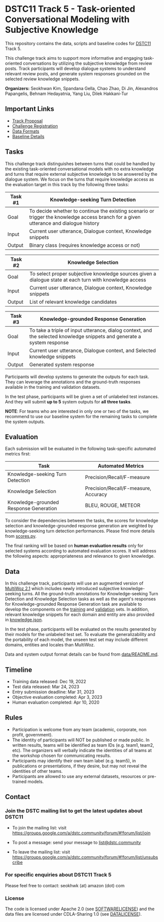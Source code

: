 # DSTC11 Track 5 - Task-oriented Conversational Modeling with Subjective Knowledge

This repository contains the data, scripts and baseline codes for [DSTC11](https://dstc11.dstc.community/) Track 5.

This challenge track aims to support more informative and engaging task-oriented conversations by utilizing the subjective knowledge from review posts.
Track participants will develop dialogue systems to understand relevant review posts, and generate system responses grounded on the selected review knowledge snippets.

**Organizers:** Seokhwan Kim, Spandana Gella, Chao Zhao, Di Jin, Alexandros Papangelis, Behnam Hedayatnia, Yang Liu, Dilek Hakkani-Tur

## Important Links
* [Track Proposal](https://drive.google.com/file/d/1wHZdlz8JecDWiiJiwhP3VsKnbApdL6_e/view)
* [Challenge Registration](https://forms.gle/e2qVGPPAhpp8Upt8A)
* [Data Formats](data/README.md)
* [Baseline Details](baseline/README.md)

## Tasks

This challenge track distinguishes between turns that could be handled by the existing task-oriented conversational models with no extra knowledge and turns that require external subjective knowledge to be answered by the dialogue system.
We focus on the turns that require knowledge access as the evaluation target in this track by the following three tasks:

| Task #1 | Knowledge-seeking Turn Detection                                                                                                      |
|---------|---------------------------------------------------------------------------------------------------------------------------------------|
| Goal    | To decide whether to continue the existing scenario or trigger the knowledge access branch for a given utterance and dialogue history |
| Input   | Current user utterance, Dialogue context, Knowledge snippets                                                                          |
| Output  | Binary class (requires knowledge access or not)                                                                                       |

| Task #2 | Knowledge Selection                                                                                                                   |
|---------|---------------------------------------------------------------------------------------------------------------------------------------|
| Goal    | To select proper subjective knowledge sources given a dialogue state at each turn with knowledge access                               |
| Input   | Current user utterance, Dialogue context, Knowledge snippets                                                                          |
| Output  | List of relevant knowledge candidates                                                                                                 |

| Task #3 | Knowledge-grounded Response Generation                                                                                                |
|---------|---------------------------------------------------------------------------------------------------------------------------------------|
| Goal    | To take a triple of input utterance, dialog context, and the selected knowledge snippets and generate a system response               |
| Input   | Current user utterance, Dialogue context, and Selected knowledge snippets                                                             |
| Output  | Generated system response                                                                                                             |

Participants will develop systems to generate the outputs for each task.
They can leverage the annotations and the ground-truth responses available in the training and validation datasets.

In the test phase, participants will be given a set of unlabeled test instances.
And they will submit **up to 5** system outputs for **all three tasks**.

**NOTE**: For teams who are interested in only one or two of the tasks, we recommend to use our baseline system for the remaining tasks to complete the system outputs.

## Evaluation

Each submission will be evaluated in the following task-specific automated metrics first:

| Task                                   | Automated Metrics                    |
|----------------------------------------|--------------------------------------|
| Knowledge-seeking Turn Detection       | Precision/Recall/F-measure           |
| Knowledge Selection                    | Precision/Recall/F-measure, Accuracy |
| Knowledge-grounded Response Generation | BLEU, ROUGE, METEOR                  |

To consider the dependencies between the tasks, the scores for knowledge selection and knowledge-grounded response generation are weighted by knowledge-seeking turn detection performances. Please find more details from [scores.py](scripts/scores.py).

The final ranking will be based on **human evaluation results** only for selected systems according to automated evaluation scores.
It will address the following aspects: appropriateness and relevance to given knowledge.

## Data

In this challenge track, participants will use an augmented version of [MultiWoz 2.1](https://github.com/budzianowski/multiwoz) which includes newly introduced subjective knowledge-seeking turns.
All the ground-truth annotations for Knowledge-seeking Turn Detection and Knowledge Selection tasks as well as the agent's responses for Knowledge-grounded Response Generation task are available to develop the components on the [training](data/train) and [validation](data/val) sets.
In addition, relevant knowledge snippets for each domain and entity are also provided in [knowledge.json](data/knowledge.json).

In the test phase, participants will be evaluated on the results generated by their models for the unlabeled test set.
To evaluate the generalizability and the portability of each model, the unseen test set may include different domains, entities and locales than MultiWoz.

Data and system output format details can be found from [data/README.md](data/README.md).

## Timeline

* Training data released: Dec 19, 2022 
* Test data released: Mar 24, 2023
* Entry submission deadline: Mar 31, 2023
* Objective evaluation completed: Apr 3, 2023
* Human evaluation completed: Apr 10, 2020

## Rules

* Participation is welcome from any team (academic, corporate, non profit, government).
* The identity of participants will NOT be published or made public. In written results, teams will be identified as team IDs (e.g. team1, team2, etc). The organizers will verbally indicate the identities of all teams at the workshop chosen for communicating results.
* Participants may identify their own team label (e.g. team5), in publications or presentations, if they desire, but may not reveal the identities of other teams.
* Participants are allowed to use any external datasets, resources or pre-trained models.

## Contact

### Join the DSTC mailing list to get the latest updates about DSTC11
* To join the mailing list: visit https://groups.google.com/a/dstc.community/forum/#!forum/list/join

* To post a message: send your message to list@dstc.community

* To leave the mailing list: visit https://groups.google.com/a/dstc.community/forum/#!forum/list/unsubscribe

### For specific enquiries about DSTC11 Track 5

Please feel free to contact: seokhwk (at) amazon (dot) com

### License

The code is licensed under Apache 2.0 (see [SOFTWARELICENSE](SOFTWARELICENSE)) and the data files are licensed under CDLA-Sharing 1.0 (see [DATALICENSE](DATALICENSE)).

